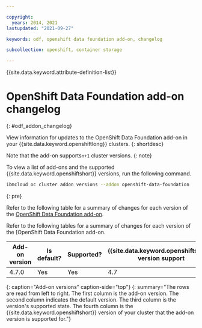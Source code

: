 ```yaml
---

copyright:
  years: 2014, 2021
lastupdated: "2021-09-27"

keywords: odf, openshift data foundation add-on, changelog

subcollection: openshift, container storage

---
```


{{site.data.keyword.attribute-definition-list}}
  

# OpenShift Data Foundation add-on changelog
{: #odf_addon_changelog}

View information for updates to the OpenShift Data Foundation add-on in your {{site.data.keyword.openshiftlong}} clusters.
{: shortdesc}

Note that the add-on supports`n+1` cluster versions.
{: note}

To view a list of add-ons and the supported {{site.data.keyword.openshiftshort}} versions, run the following command.

```sh
ibmcloud oc cluster addon versions --addon openshift-data-foundation
```
{: pre}

Refer to the following table for a summary of changes for each version of the [OpenShift Data Foundation add-on](/docs/openshift?topic=openshift-deploy-odf-vpc).

Refer to the following tables for a summary of changes for each version of the [OpenShift Data Foundation add-on.

| Add-on version | Is default? | Supported? | {{site.data.keyword.openshiftshort}} version support |
| --- | --- | --- | --- |
| 4.7.0 | Yes | Yes | 4.7 |
{: caption="Add-on versions" caption-side="top"}
{: summary="The rows are read from left to right. The first column is the add-on version. The second column indicates the default version. The third column is the version's supported state. The fourth column is the {{site.data.keyword.openshiftshort}} version of your cluster that the add-on version is supported for."}








